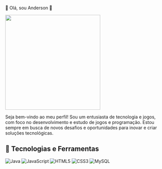 👋 Olá, sou Anderson  👋

<img src="https://media.giphy.com/media/3o7aCQ8bXe1XZzK1Hi/giphy.gif" width="300"/>





Seja bem-vindo ao meu perfil! Sou um entusiasta de tecnologia e jogos, com foco no desenvolvimento e estudo de jogos e programação. Estou sempre em busca de novos desafios e oportunidades para inovar e criar soluções tecnológicas.






## 🚀 Tecnologias e Ferramentas

![Java](https://img.shields.io/badge/Java-ED8B00?style=for-the-badge&logo=java&logoColor=white)
![JavaScript](https://img.shields.io/badge/JavaScript-F7DF1E?style=for-the-badge&logo=javascript&logoColor=black)
![HTML5](https://img.shields.io/badge/HTML5-E34F26?style=for-the-badge&logo=html5&logoColor=white)
![CSS3](https://img.shields.io/badge/CSS3-1572B6?style=for-the-badge&logo=css3&logoColor=white)
![MySQL](https://img.shields.io/badge/MySQL-4479A1?style=for-the-badge&logo=mysql&logoColor=white)
